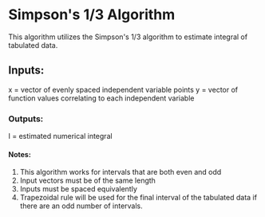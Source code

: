 # Simpson's 1/3 Algorithm

This algorithm utilizes the Simpson's 1/3 algorithm to estimate integral of tabulated data.

## Inputs: 
x = vector of evenly spaced independent variable points
y = vector of function values correlating to each independent variable

### Outputs:
I = estimated numerical integral

#### Notes:
1. This algorithm works for intervals that are both even and odd
2. Input vectors must be of the same length
3. Inputs must be spaced equivalently 
4. Trapezoidal rule will be used for the final interval of the tabulated data if there are an odd number of intervals.
